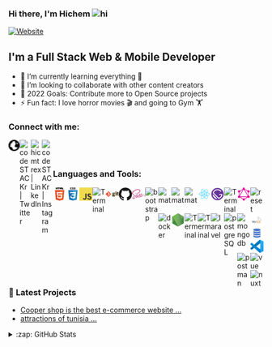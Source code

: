 ### Hi there, I'm Hichem <img src="https://user-images.githubusercontent.com/1303154/88677602-1635ba80-d120-11ea-84d8-d263ba5fc3c0.gif" width="28px" alt="hi">

[![Website](https://img.shields.io/website?label=hicmtrex.com&style=for-the-badge&url=https%3A%2F%2Fcodestackr.com)](https://hicm-portfolio.vercel.app)

## I'm a Full Stack Web & Mobile Developer

- 🌱 I’m currently learning everything 🤣
- 👯 I’m looking to collaborate with other content creators
- 🥅 2022 Goals: Contribute more to Open Source projects
- ⚡ Fun fact: I love horror movies 🎬 and going to Gym 🏋️

### Connect with me:

[<img align="left" alt="hicmtrex" width="22px" src="https://raw.githubusercontent.com/iconic/open-iconic/master/svg/globe.svg" />][website]
[<img align="left" alt="codeSTACKr | Twitter" width="22px" src="https://cdn.jsdelivr.net/npm/simple-icons@v3/icons/twitter.svg" />][twitter]
[<img align="left" alt="hicmtrex | LinkedIn" width="22px" src="https://cdn.jsdelivr.net/npm/simple-icons@v3/icons/linkedin.svg" />][linkedin]
[<img align="left" alt="codeSTACKr | Instagram" width="22px" src="https://cdn.jsdelivr.net/npm/simple-icons@v3/icons/instagram.svg" />][instagram]

<br />

<br />

### Languages and Tools:

<!-- Frontend-->
<img align="left" alt="HTML5" width="26px" src="https://raw.githubusercontent.com/github/explore/80688e429a7d4ef2fca1e82350fe8e3517d3494d/topics/html/html.png" />

<img align="left" alt="CSS3" width="26px" src="https://raw.githubusercontent.com/github/explore/80688e429a7d4ef2fca1e82350fe8e3517d3494d/topics/css/css.png" />
<img align="left" alt="JavaScript" width="26px" src="https://raw.githubusercontent.com/github/explore/80688e429a7d4ef2fca1e82350fe8e3517d3494d/topics/javascript/javascript.png" />
<img align="left" alt="Terminal" width="26px" src="https://iconape.com/wp-content/png_logo_vector/typescript.png" />
<img align="left" alt="Git" width="26px" src="https://raw.githubusercontent.com/github/explore/80688e429a7d4ef2fca1e82350fe8e3517d3494d/topics/git/git.png" />
<img align="left" alt="GitHub" width="26px" src="https://raw.githubusercontent.com/github/explore/78df643247d429f6cc873026c0622819ad797942/topics/github/github.png" />

<!-- Css framework-->
<img align="left" alt="Sass" width="26px" src="https://raw.githubusercontent.com/github/explore/80688e429a7d4ef2fca1e82350fe8e3517d3494d/topics/sass/sass.png" />

<img align="left" src="https://www.vectorlogo.zone/logos/getbootstrap/getbootstrap-icon.svg" alt="bootstrap" width="26" />

<img align="left" src="https://pbs.twimg.com/profile_images/532662364613525504/GN559Lfb_400x400.png" alt="mat" width="26" />

<img align="left" src="https://www.drupal.org/files/styles/grid-3-2x/public/project-images/screenshot_361.png?itok=w4CzcWyb" alt="mat" width="26" />

<img align="left" src="https://i.pinimg.com/736x/d7/5e/98/d75e986f0e4d9bcb4d11dacd4556fd40.jpg" alt="mat" width="26" />

<!-- js framework-->

<img align="left" alt="React" width="26px" src="https://raw.githubusercontent.com/github/explore/80688e429a7d4ef2fca1e82350fe8e3517d3494d/topics/react/react.png" />

<img align="left" alt="Gatsby" width="26px" src="https://raw.githubusercontent.com/github/explore/e94815998e4e0713912fed477a1f346ec04c3da2/topics/gatsby/gatsby.png" />
<img align="left" alt="Terminal" width="26px" src="https://cdn.icon-icons.com/icons2/2148/PNG/512/nextjs_icon_132160.png" />

<!-- api -->
<img align="left" alt="GraphQL" width="26px" src="https://raw.githubusercontent.com/github/explore/80688e429a7d4ef2fca1e82350fe8e3517d3494d/topics/graphql/graphql.png" />

<img align="left" width="26px" alt="reset" width="26px" src="https://uxwing.com/wp-content/themes/uxwing/download/07-web-app-development/rest-api.png" />

<img align="left" width="26px" img src="https://www.vectorlogo.zone/logos/docker/docker-icon.svg" alt="docker" width="30" />

<!-- backend -->
<img align="left" alt="Node.js" width="26px" src="https://raw.githubusercontent.com/github/explore/80688e429a7d4ef2fca1e82350fe8e3517d3494d/topics/nodejs/nodejs.png" />

<img align="left" alt="Terminal" width="26px" src="https://www.mementotech.in/assets/images/icons/express.png" />

<img align="left" alt="Terminal" width="26px" src="https://icons-for-free.com/iconfiles/png/512/development+logo+php+icon-1320184808306269858.png" />

<img align="left" alt="laravel" width="26px" src="https://iconape.com/wp-content/files/an/76126/svg/laravel-2.svg" />

<!-- Database-->

<img align="left" src="https://www.vectorlogo.zone/logos/postgresql/postgresql-icon.svg" alt="postgreSQL" width="26" >

<img align="left" src="https://www.vectorlogo.zone/logos/mongodb/mongodb-icon.svg" alt="mongodb"  width="26px" />

<img align="left" alt="MySQL" width="26px" src="https://raw.githubusercontent.com/github/explore/80688e429a7d4ef2fca1e82350fe8e3517d3494d/topics/mysql/mysql.png" />

<img align="left" alt="SQL" width="26px" src="https://raw.githubusercontent.com/github/explore/80688e429a7d4ef2fca1e82350fe8e3517d3494d/topics/sql/sql.png" />

<img align="left" alt="Visual Studio Code" width="26px" src="https://raw.githubusercontent.com/github/explore/80688e429a7d4ef2fca1e82350fe8e3517d3494d/topics/visual-studio-code/visual-studio-code.png" />

<img align="left" alt="postman" width="26px" img src="https://www.vectorlogo.zone/logos/getpostman/getpostman-icon.svg" alt="postman" width="26" />

<img align="left" alt="vue" width="26px" img src="https://upload.wikimedia.org/wikipedia/commons/thumb/9/95/Vue.js_Logo_2.svg/langfr-220px-Vue.js_Logo_2.svg.png" alt="postman" width="26" />

<img align="left" alt="nuxt" width="26px" img src="https://upload.wikimedia.org/wikipedia/commons/thumb/a/ae/Nuxt_logo.svg/1200px-Nuxt_logo.svg.png" alt="postman" width="26" />

<br />
<br />

---

### 📕 Latest Projects

<!-- BLOG-POST-LIST:START -->

- [Cooper shop is the best e-commerce website ...](https://cooper-shop-ok4srcjjd-hicmtrex.vercel.app/)
- [attractions of tunisia ...](https://attractions-tunis.herokuapp.com/)

<!-- BLOG-POST-LIST:END -->

<details>
  <summary>:zap: GitHub Stats</summary>

  <img align="left" alt="codeSTACKr's GitHub Stats" src="https://github-readme-stats.codestackr.vercel.app/api?username=codeSTACKr&show_icons=true&hide_border=true" />

</details>

[website]: https://hicm-blogs.vercel.app
[course]: https://hicm-portfolio.netlify.app
[twitter]: https://twitter.com/hicmtrex
[youtube]: https://youtube.com/codeSTACKr
[instagram]: https://www.instagram.com/hicmtrexx
[linkedin]: https://www.linkedin.com/in/hichem-bouallegue-999050185
[webdevplaylist]: https://www.youtube.com/playlist?list=PLkwxH9e_vrAJ0WbEsFA9W3I1W-g_BTsbt
[jsplaylist]: https://www.youtube.com/playlist?list=PLkwxH9e_vrALRJKu7wfXby3MKeflhTu6B
[cssplaylist]: https://www.youtube.com/playlist?list=PLkwxH9e_vrALSdvZuEh6gqQdmDoDIoqz4
[reactplaylist]: https://www.youtube.com/playlist?list=PLkwxH9e_vrAK4TdffpxKY3QGyHCpxFcQ0
